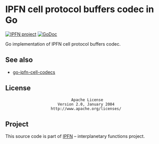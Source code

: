 # IPFN cell protocol buffers codec in Go

[![IPFN project](https://img.shields.io/badge/project-IPFN-blue.svg?style=flat-square)](http://github.com/ipfn)
[![GoDoc](https://godoc.org/github.com/ipfn/ipfn/go/cellpb?status.svg)](https://godoc.org/github.com/ipfn/ipfn/go/cellpb)

Go implementation of IPFN cell protocol buffers codec.

## See also

* [go-ipfn-cell-codecs](https://github.com/ipfn/ipfn/go/codecs)

## License

                                 Apache License
                           Version 2.0, January 2004
                        http://www.apache.org/licenses/

## Project

This source code is part of [IPFN](https://github.com/ipfn) – interplanetary functions project.

